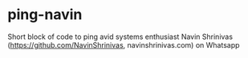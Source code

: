 # ping-navin
Short block of code to ping avid systems enthusiast Navin Shrinivas (https://github.com/NavinShrinivas, navinshrinivas.com) on Whatsapp
